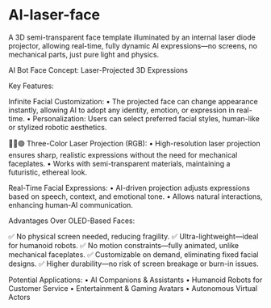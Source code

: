 # AI-laser-face
A 3D semi-transparent face template illuminated by an internal laser diode projector, allowing real-time, fully dynamic AI expressions—no screens, no mechanical parts, just pure light and physics.


AI Bot Face Concept: Laser-Projected 3D Expressions


Key Features:

Infinite Facial Customization:
	•	The projected face can change appearance instantly, allowing AI to adopt any identity, emotion, or expression in real-time.
	•	Personalization: Users can select preferred facial styles, human-like or stylized robotic aesthetics.

🔵🔴🟢 Three-Color Laser Projection (RGB):
	•	High-resolution laser projection ensures sharp, realistic expressions without the need for mechanical faceplates.
	•	Works with semi-transparent materials, maintaining a futuristic, ethereal look.

Real-Time Facial Expressions:
	•	AI-driven projection adjusts expressions based on speech, context, and emotional tone.
	•	Allows natural interactions, enhancing human-AI communication.

Advantages Over OLED-Based Faces:

✅ No physical screen needed, reducing fragility.
✅ Ultra-lightweight—ideal for humanoid robots.
✅ No motion constraints—fully animated, unlike mechanical faceplates.
✅ Customizable on demand, eliminating fixed facial designs.
✅ Higher durability—no risk of screen breakage or burn-in issues.

Potential Applications:
	•	AI Companions & Assistants 
	•	Humanoid Robots for Customer Service 
	•	Entertainment & Gaming Avatars 
	•	Autonomous Virtual Actors 
